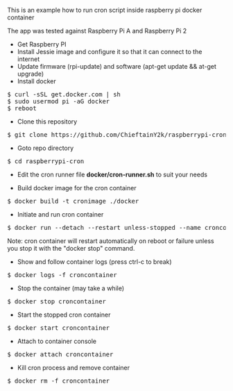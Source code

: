 This is an example how to run cron script inside raspberry pi docker container

The app was tested against Raspberry Pi A and Raspberry Pi 2 

* Get Raspberry PI
* Install Jessie image and configure it so that it can connect to the internet
* Update firmware (rpi-update) and software (apt-get update && at-get upgrade)
* Install docker
<pre>
$ curl -sSL get.docker.com | sh
$ sudo usermod pi -aG docker
$ reboot
</pre>
        
* Clone this repository
<pre>
$ git clone https://github.com/ChieftainY2k/raspberrypi-cron 
</pre>
 
* Goto repo directory
<pre>
$ cd raspberrypi-cron
</pre>
 
* Edit the cron runner file **docker/cron-runner.sh** to suit your needs
 
* Build docker image for the cron container
<pre>
$ docker build -t cronimage ./docker 
</pre>
 
* Initiate and run cron container
<pre>
$ docker run --detach --restart unless-stopped --name croncontainer cronimage
</pre>
Note: cron container will restart automatically on reboot or failure unless you stop it with the "docker stop" command. 

* Show and follow container logs (press ctrl-c to break)
<pre>
$ docker logs -f croncontainer
</pre>

* Stop the container (may take a while)
<pre>
$ docker stop croncontainer  
</pre>

* Start the stopped cron container
<pre>
$ docker start croncontainer
</pre>

* Attach to container console
<pre>
$ docker attach croncontainer
</pre>

* Kill cron process and remove container
<pre>
$ docker rm -f croncontainer
</pre>


